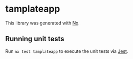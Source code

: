 # tamplateapp

This library was generated with [Nx](https://nx.dev).

## Running unit tests

Run `nx test tamplateapp` to execute the unit tests via [Jest](https://jestjs.io).
